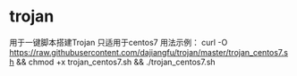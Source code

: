 # trojan
用于一键脚本搭建Trojan
只适用于centos7
用法示例：
curl -O https://raw.githubusercontent.com/dajiangfu/trojan/master/trojan_centos7.sh && chmod +x trojan_centos7.sh && ./trojan_centos7.sh
